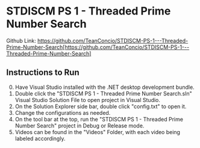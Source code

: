 # STDISCM PS 1 - Threaded Prime Number Search

Github Link: https://github.com/TeanConcio/STDISCM-PS-1---Threaded-Prime-Number-Search[https://github.com/TeanConcio/STDISCM-PS-1---Threaded-Prime-Number-Search]

## Instructions to Run
0. Have Visual Studio installed with the .NET desktop development bundle.
1. Double click the "STDISCM PS 1 - Threaded Prime Number Search.sln" Visual Studio Solution File to open project in Visual Studio.
2. On the Solution Explorer side bar, double click "config.txt" to open it.
3. Change the configurations as needed. 
4. On the tool bar at the top, run the "STDISCM PS 1 - Threaded Prime Number Search" project in Debug or Release mode.
5. Videos can be found in the "Videos" Folder, with each video being labeled accordingly.